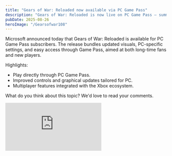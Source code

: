 ```yaml
---
title: "Gears of War: Reloaded now available via PC Game Pass"
description: "Gears of War: Reloaded is now live on PC Game Pass — summary, download notes, and what to expect."
pubDate: 2025-08-26
heroImage: "/Gearsofwar108"
---
```


Microsoft announced today that Gears of War: Reloaded is available for PC Game Pass subscribers. The release bundles updated visuals, PC-specific settings, and easy access through Game Pass, aimed at both long-time fans and new players.

Highlights:

- Play directly through PC Game Pass.
- Improved controls and graphical updates tailored for PC.
- Multiplayer features integrated with the Xbox ecosystem.



What do you think about this topic? We'd love to read your comments.

<div class="video-wrap">
	<iframe src="https://www.youtube.com/embed/OXR3osSIxTo" title="YouTube video player" frameborder="0" allow="accelerometer; autoplay; clipboard-write; encrypted-media; gyroscope; picture-in-picture; web-share" referrerpolicy="strict-origin-when-cross-origin" allowfullscreen></iframe>
</div>